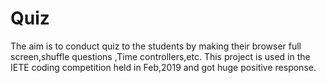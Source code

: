 # Quiz
The aim is to conduct quiz to the students by making their browser full screen,shuffle questions ,Time controllers,etc. This project is used in the IETE coding competition held in Feb,2019 and got huge positive response.
